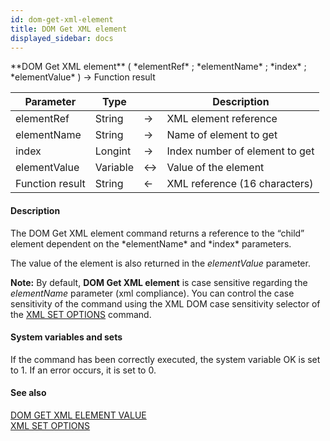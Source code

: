 ```yaml
---
id: dom-get-xml-element
title: DOM Get XML element
displayed_sidebar: docs
---
```


<!--REF #_command_.DOM Get XML element.Syntax-->**DOM Get XML element** ( *elementRef* ; *elementName* ; *index* ; *elementValue* ) -> Function result<!-- END REF-->
<!--REF #_command_.DOM Get XML element.Params-->
| Parameter | Type |  | Description |
| --- | --- | --- | --- |
| elementRef | String | -> | XML element reference |
| elementName | String | -> | Name of element to get |
| index | Longint | -> | Index number of element to get |
| elementValue | Variable | <-> | Value of the element |
| Function result | String | <- | XML reference (16 characters) |

<!-- END REF-->

#### Description 

<!--REF #_command_.DOM Get XML element.Summary-->The DOM Get XML element command returns a reference to the “child” element dependent on the *elementName* and *index* parameters.<!-- END REF-->

The value of the element is also returned in the *elementValue* parameter.

**Note:** By default, **DOM Get XML element** is case sensitive regarding the *elementName* parameter (xml compliance). You can control the case sensitivity of the command using the XML DOM case sensitivity selector of the [XML SET OPTIONS](xml-set-options.md) command. 

#### System variables and sets 

If the command has been correctly executed, the system variable OK is set to 1\. If an error occurs, it is set to 0.

#### See also 

[DOM GET XML ELEMENT VALUE](dom-get-xml-element-value.md)  
[XML SET OPTIONS](xml-set-options.md)  
